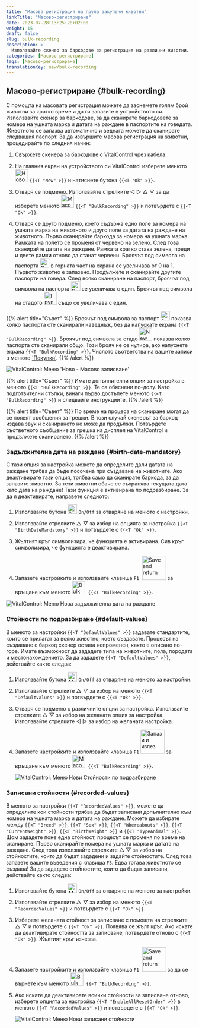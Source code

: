 ```yaml
---
title: "Масова регистрация на група закупени животни"
linkTitle: "Масово-регистриране"
date: 2023-07-28T13:25:28+02:00
weight: 15
draft: false
slug: bulk-recording
description: >
  Използвайте скенер за баркодове за регистрация на различни животни.
categories: [Масово-регистриране]
tags: [Масово-регистриране]
translationKey: new/bulk-recording
---
```

## Масово-регистриране {#bulk-recording}

С помощта на масовата регистрация можете да заснемете голям брой животни за кратко време и да ги запазите в устройството си. Използвайте скенер за баркодове, за да сканирате баркодовете за номера на ушната марка и датата на раждане в паспортите на говедата. Животното се запазва автоматично и веднага можете да сканирате следващия паспорт. За да извършите масова регистрация на животни, процедирайте по следния начин:

1. Свържете скенера за баркодове с VitalControl чрез кабела.

2. На главния екран на устройството си VitalControl изберете менюто <img src="/icons/main/new-animal.svg" width="35" align="bottom" alt="Ново животно" /> `{{<T "New" >}}` и натиснете бутона `{{<T "Ok" >}}`.

3. Отваря се подменю. Използвайте стрелките ◁ ▷ △ ▽ за да изберете менюто <img src="/icons/main/barcode-scan.svg" width="35" align="bottom" alt="Масово регистриране" /> `{{<T "BulkRecording" >}}` и потвърдете с `{{<T "Ok" >}}`.

4. Отваря се друго подменю, което съдържа едно поле за номера на ушната марка на животното и друго поле за датата на раждане на животното. Първо сканирайте баркода за номера на ушната марка. Рамката на полето се променя от червено на зелено. След това сканирайте датата на раждане. Рамката кратко става зелена, преди и двете рамки отново да станат червени. Броячът под символа на паспорта <img src="/icons/header/animal-passports.svg" width="25" align="bottom" alt="Паспорти на животни" title="Паспорти на животни" /> в горната част на екрана се увеличава от 0 на 1. Първото животно е запазено. Продължете и сканирайте другите паспорти на говеда. След всяко сканиране на паспорт, броячът под символа на паспорта <img src="/icons/header/animal-passports.svg" width="25" align="bottom" alt="Паспорти на животни" title="Паспорти на животни" /> се увеличава с един. Броячът под символа на стадото <img src="/icons/header/group.svg" width="35" align="bottom" alt="Група животни"  title="Група животни" /> също се увеличава с един.

{{% alert title="Съвет" %}}
Броячът под символа за паспорт <img src="/icons/header/animal-passports.svg" width="25" align="bottom" alt="Animal passports" title="Animal passports" /> показва колко паспорта сте сканирали наведнъж, без да напускате екрана `{{<T "BulkRecording" >}}`. Броячът под символа за стадо <img src="/icons/header/group.svg" width="35" align="bottom" alt="New animal" /> показва колко паспорта сте сканирали общо. Този брояч не се нулира, ако напуснете екрана `{{<T "BulkRecording" >}}`. Числото съответства на вашите записи в менюто ['Покупки'](../new-on-farm/purchased-animals/).
{{% /alert %}}

   ![VitalControl: Меню 'Ново - Масово записване'](../images/bulk-recording.png "Масово записване")

{{% alert title="Съвет" %}}
Имате допълнителни опции за настройка в менюто `{{<T "BulkRecording" >}}`. Те са обяснени по-долу. Като подготвителни стъпки, винаги първо достъпете менюто `{{<T "BulkRecording" >}}` и следвайте инструкциите.
{{% /alert %}}

{{% alert title="Съвет" %}}
По време на процеса на сканиране могат да се появят съобщения за грешки. В този случай скенерът за баркод издава звук и сканирането не може да продължи. Потвърдете съответното съобщение за грешка на дисплея на VitalControl и продължете сканирането.
{{% /alert %}}

### Задължителна дата на раждане {#birth-date-mandatory}

С тази опция за настройка можете да определите дали датата на раждане трябва да бъде посочена при създаване на животните. Ако деактивирате тази опция, трябва само да сканирате баркода, за да запазите животно. За тези животни обаче се съхранява текущата дата като дата на раждане! Тази функция е активирана по подразбиране. За да я деактивирате, направете следното:

1. Използвайте бутона <img src="/icons/gear.svg" width="25" align="bottom" alt="Settings menu" /> `On/Off` за отваряне на менюто с настройки.

2. Използвайте стрелките △ ▽ за избор на опцията за настройка `{{<T "BirthDateMandatory" >}}` и потвърдете с `{{<T "Ok" >}}`.

3. Жълтият кръг символизира, че функцията е активирана. Сив кръг символизира, че функцията е деактивирана.

4. Запазете настройките и използвайте клавиша `F1` &nbsp;<img src="/icons/footer/save_exit.svg" width="65" align="bottom" alt="Save and return" /> за връщане към менюто <img src="/icons/main/barcode-scan.svg" width="35" align="bottom" alt="Bulk recording" />&nbsp; `{{<T "BulkRecording" >}}`.

![VitalControl: Меню Нова задължителна дата на раждане](../images/birthdate.png "Задължителна дата на раждане")

### Стойности по подразбиране {#default-values}

В менюто за настройки `{{<T "DefaultValues" >}}` задавате стандартите, които се прилагат за всяко животно, което създавате. Процесът на създаване с баркод скенер остава непроменен, както е описано по-горе. Имате възможност да зададете типа на животните, пола, породата и местонахождението. За да зададете `{{<T "DefaultValues" >}}`, действайте както следва:

1. Използвайте бутона <img src="/icons/gear.svg" width="25" align="bottom" alt="Меню настройки" /> `On/Off` за отваряне на менюто за настройки.

2. Използвайте стрелките △ ▽ за избор на менюто `{{<T "DefaultValues" >}}` и потвърдете с `{{<T "Ok" >}}`.

3. Отваря се подменю с различните опции за настройка. Използвайте стрелките △ ▽ за избор на желаната опция за настройка. Използвайте стрелките ◁ ▷ за избор на желаната настройка.

4. Запазете настройките и използвайте клавиша `F1`&nbsp;<img src="/icons/footer/save_exit.svg" width="65" align="bottom" alt="Запази и излез" /> за връщане към менюто <img src="/icons/main/barcode-scan.svg" width="35" align="bottom" alt="Масово записване" />&nbsp; `{{<T "BulkRecording" >}}`.

   ![VitalControl: Меню Нови Стойности по подразбиране](../images/defaultvalues.png "Стойности по подразбиране")

### Записани стойности {#recorded-values}
 
В менюто за настройки `{{<T "RecordedValues" >}}`, можете да определите кои стойности трябва да бъдат записани допълнително към номера на ушната марка и датата на раждане. Можете да избирате между `{{<T "Breed" >}}`, `{{<T "Sex" >}}`, `{{<T "Whereabouts" >}}`, `{{<T "CurrentWeight" >}}`, `{{<T "BirthWeight" >}}` и `{{<T "TypeAnimal" >}}`. Щом зададете поне една стойност, процесът се променя по време на сканиране. Първо сканирайте номера на ушната марка и датата на раждане. След това използвайте стрелките △ ▽ за избор на стойностите, които да бъдат зададени и задайте стойностите. След това запазете вашите въведения с клавиша `F3`. Едва тогава животното се създава! За да зададете стойностите, които да бъдат записани, действайте както следва:

1. Използвайте бутона <img src="/icons/gear.svg" width="25" align="bottom" alt="Меню настройки" /> `On/Off` за отваряне на менюто за настройки.

2. Използвайте стрелките △ ▽ за избор на менюто `{{<T "RecordedValues" >}}` и потвърдете с `{{<T "Ok" >}}`.

3. Изберете желаната стойност за записване с помощта на стрелките △ ▽ и потвърдете с `{{<T "Ok" >}}`. Появява се жълт кръг. Ако искате да деактивирате стойността за записване, потвърдете отново с `{{<T "Ok" >}}`. Жълтият кръг изчезва.

4. Запазете настройките и използвайте клавиша `F1` &nbsp;<img src="/icons/footer/save_exit.svg" width="65" align="bottom" alt="Save and return" /> за да се върнете към менюто <img src="/icons/main/barcode-scan.svg" width="35" align="bottom" alt="Bulk recording" />&nbsp; `{{<T "BulkRecording" >}}`.

5. Ако искате да деактивирате всички стойности за записване отново, изберете опцията за настройка `{{<T "EnableAllResetOrder" >}}` в менюто `{{<T "RecordedValues" >}}` и потвърдете с `{{<T "Ok" >}}`.

   ![VitalControl: Меню Нови записани стойности](../images/recordvalues.png "Запис на стойности")
